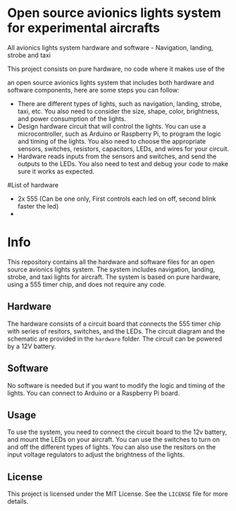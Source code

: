 # Open source avionics lights system for experimental aircrafts
All avionics lights system hardware and software - Navigation, landing, strobe and taxi

This project consists on pure hardware, no code where it makes use of the 

an open source avionics lights system that includes both hardware and software components, here are some steps you can follow:

- There are different types of lights, such as navigation, landing, strobe, taxi, etc. You also need to consider the size, shape, color, brightness, and power consumption of the lights.
- Design hardware circuit that will control the lights. You can use a microcontroller, such as Arduino or Raspberry Pi, to program the logic and timing of the lights. You also need to choose the appropriate sensors, switches, resistors, capacitors, LEDs, and wires for your circuit.
- Hardware reads inputs from the sensors and switches, and send the outputs to the LEDs. You also need to test and debug your code to make sure it works as expected.

#List of hardware  
- 2x 555 (Can be one only, First controls each led on off, second blink faster the led)
- 

# Info

This repository contains all the hardware and software files for an open source avionics lights system. The system includes navigation, landing, strobe, and taxi lights for aircraft. The system is based on pure hardware, using a 555 timer chip, and does not require any code.

## Hardware

The hardware consists of a circuit board that connects the 555 timer chip with series of resitors,  switches, and the LEDs. The circuit diagram and the schematic are provided in the `hardware` folder. The circuit can be powered by a 12V battery.

## Software

No software is needed but if you want to modify the logic and timing of the lights. You can connect to Arduino or a Raspberry Pi board. 

## Usage

To use the system, you need to connect the circuit board to the 12v battery, and mount the LEDs on your aircraft. You can use the switches to turn on and off the different types of lights. You can also use the resitors on the input voltage regulators to adjust the brightness of the lights.

## License

This project is licensed under the MIT License. See the `LICENSE` file for more details.

